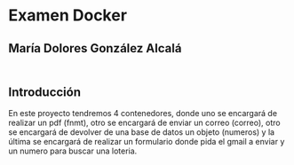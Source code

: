 # Examen Docker
## María Dolores González Alcalá
## <br>Introducción
En este proyecto tendremos 4 contenedores, donde uno se encargará de realizar un pdf (fnmt), otro se encargará de enviar un correo (correo), 
otro se encargará de devolver de una base de datos un objeto (numeros) y la última se encargará de realizar un formulario
donde pida el gmail a enviar y un numero para buscar una loteria.
